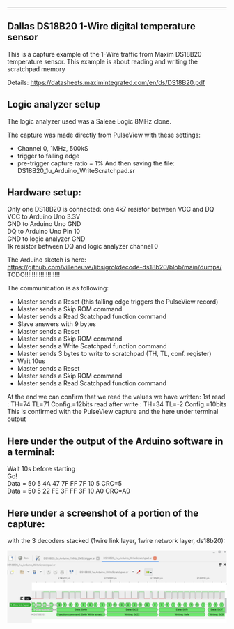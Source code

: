 -----------------------------------------------------------
Dallas DS18B20 1-Wire digital temperature sensor
-------------------------------------------------------------------------------

This is a capture example of the 1-Wire traffic from Maxim DS18B20 temperature sensor.
This example is about reading and writing the scratchpad memory

Details:
https://datasheets.maximintegrated.com/en/ds/DS18B20.pdf

Logic analyzer setup
--------------------

The logic analyzer used was a Saleae Logic 8MHz clone.

The capture was made directly from PulseView with these settings:
- Channel 0, 1MHz, 500kS
- trigger to falling edge  
- pre-trigger capture ratio = 1%
And then saving the file: DS18B20_1u_Arduino_WriteScratchpad.sr

Hardware setup:
--------------

Only one DS18B20 is connected:
one 4k7 resistor between VCC and DQ  
VCC to Arduino Uno 3.3V  
GND to Arduino Uno GND  
DQ to Arduino Uno Pin 10  
GND to logic analyzer GND  
1k resistor between DQ and logic analyzer channel 0  

The Arduino sketch is here:  
https://github.com/villeneuve/libsigrokdecode-ds18b20/blob/main/dumps/ TODO!!!!!!!!!!!!!!!!!!!!

The communication is as following:
 - Master sends a Reset (this falling edge triggers the PulseView record)
 - Master sends a Skip ROM command
 - Master sends a Read Scatchpad function command
 - Slave answers with 9 bytes
 - Master sends a Reset
 - Master sends a Skip ROM command
 - Master sends a Write Scatchpad function command
 - Master sends 3 bytes to write to scratchpad (TH, TL, conf. register)
 - Wait 10us
 - Master sends a Reset
 - Master sends a Skip ROM command
 - Master sends a Read Scatchpad function command
 
 At the end we can confirm that we read the values we have written:
 1st read         : TH=74 TL=71 Config.=12bits
 read after write : TH=34 TL=-2 Config.=10bits
 This is confirmed with the PulseView capture and the here under terminal output

Here under the output of the Arduino software in a terminal:
------------------------------------------------------------

Wait 10s before starting  
Go!  
Data = 50 5 4A 47 7F FF 7F 10 5  CRC=5  
Data = 50 5 22 FE 3F FF 3F 10 A0  CRC=A0  

Here under a screenshot of a portion of the capture:
----------------------------------------------------
with the 3 decoders stacked (1wire link layer, 1wire network layer, ds18b20):  

 
 <img src="https://github.com/villeneuve/libsigrokdecode-ds18b20/blob/main/screenshots/Screenshot%202021-10-04%2010.31.58.png">
